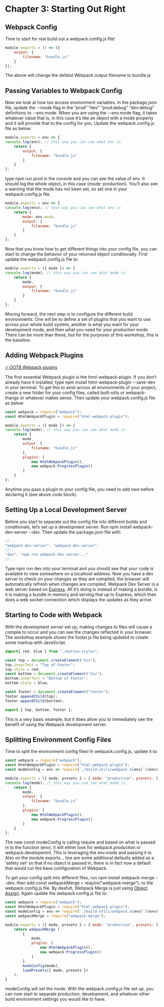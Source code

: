 # Chapter 3: Starting Out Right

## Webpack Config

Time to start for real build out a webpack.config.js file!

```js
module.exports = () => ({
    output: {
        filename: "bundle.js"
    }
});
```

The above will change the defalut Webpack output filename to bundle.js

## Passing Variables to Webpack Config

Now we look at how too access environment variables. In the package.json file, update the --mode flag in the “prod” “dev” “prod:debug” “dev:debug” definitions to --env.mode. When you are using the --env.mode flag, it takes whatever value that is, in this case it’s like an object with a mode property and it will provide that to the config for you. Update the webpack.config.js file as below:

```js
module.exports = env => {
console.log(env); // this way you can see what env is
    return {
        output: {
            filename: "bundle.js"
        }
    }
};
```

type npm run prod in the console and you can see the value of env. It should log the whole object, in this case {mode: production}. You’ll also see a warning that the mode has not been set, so set one in your webpack.config.js file.

```js
module.exports = env => {
console.log(env); // this way you can see what env is
    return {
        mode: env.mode,
        output: {
            filename: "bundle.js"
        }
    }
};
```

Now that you know how to get different things into your config file, you can start to change the behavior of your returned object conditionally. First update the webpack.config.js file to:

```js
module.exports = ({ mode }) => {
console.log(mode); // this way you can see what mode is
    return {
        mode,
        output: {
            filename: "bundle.js"
        }
    }
};
```

Moving forward, the next step is to configure the different build environments. One will be to define a set of plugins that you want to use across your whole build system, another is what you want for your development mode, and then what you need for your production mode. There can be more than these, but for the purposes of this workshop, this is the baseline.

## Adding Webpack Plugins

[🔥 OOTB Webpack plugins](https://webpack.js.org/plugins/)

The first essential Webpack plugin is the html-webpack-plugin. If you don’t already have it installed, type npm install html-webpack-plugin --save-dev in your terminal. To get this to exist across all environments of your project, create a new folder for your config files, called built-utils or webpack-thangs or whatever makes sense. Then update your webpack.config.js file as below:

```js
const webpack = require("webpack");
const HtmlWebpackPlugin = require("html-webpack-plugin");

module.exports = ({ mode }) => {
console.log(mode); // this way you can see what mode is
    return {
        mode,
        output: {
            filename: "bundle.js"
        },
        plugins: [
            new HtmlWebpackPlugin(),
            new webpack.ProgressPlugin()
        ]
    }
};
```

Anytime you pass a plugin to your config file, you need to add new before declaring it (see above code block).

## Setting Up a Local Development Server

Before you start to separate out the config file into different builds and conditionals, let’s set up a development server. Run npm install webpack-dev-server --dev. Then update the package.json file with:

```js
//...
"webpack-dev-server": "webpack-dev-server",
//...
"dev": "npm run webpack-dev-server..."
//...
```

Type npm run dev into your terminal and you should see that your code is available to view somewhere on a localhost address. Now you have a dev server to check on your changes as they are compiled, the browser will automatically refresh when changes are compiled. Webpack Dev Server is a web server based on [Express](https://expressjs.com/). All it’s doing is instead of making a bundle, is it is making a bundle in memory and serving that up to Express, which then does a web socket connection which displays the updates as they arrive.

## Starting to Code with Webpack

With the development server set up, making changes to files will cause a compile to occur and you can see the changes reflected in your browser. The workshop example shows the footer.js file being updated to create some markup with JavaScript.

```js
import{ red, blue } from "./button-styles";

const top = document.createElement("div");
top.innerText = "Top of Footer";
top.style = red;
const bottom = document.createElement("div");
bottom.innerText = "Bottom of Footer";
bottom.style = blue;

const footer = document.createElement("footer");
footer.appendChild(top);
footer.appendChild(bottom);

export { top, bottom, footer };
```

This is a very basic example, but it does allow you to immediately see the benefit of using the Webpack development server.

## Splitting Environment Config Files

Time to split the environment config files! In webpack.config.js, update it to:

```js
const webpack = require("webpack");
const HtmlWebpackPlugin = require("html-webpack-plugin");
const modeConfig = env => require(`./build-utils/webpack.${env}`)(env);

module.exports = ({ mode, presets } = { mode: "production", presets: [] }) => {
console.log(mode); // this way you can see what mode is
    return {
        mode,
        output: {
            filename: "bundle.js"
        },
        plugins: [
            new HtmlWebpackPlugin(),
            new webpack.ProgressPlugin()
        ]
    }
};
```

The new const modeConfig is calling require and based on what is passed in to the function (env), it will either look for webpack.production or webpack.developemnt. This is leveraging the env.mode and passing it in. Also on the module.exports... line are some additional defaults added as a ‘safety net’ so that if no object is passed in, there is in fact now a default that would run the base configuration of Webpack.

To get your config split into different files, run npm install webpack-merge --dev, then add const webpackMerge = require("webpack-merge"); to the webpack.config.js file. By deafult, Webpack Merge is just using [Object Assign](https://developer.mozilla.org/en-US/docs/Web/JavaScript/Reference/Global_Objects/Object/assign). Again update the webpack.config.js file to:

```js
const webpack = require("webpack");
const HtmlWebpackPlugin = require("html-webpack-plugin");
const modeConfig = env => require(`./build-utils/webpack.${env}`)(env);
const webpackMerge = require("webpack-merge");

module.exports = ({ mode, presets } = { mode: "production", presets: [] }) => {
    return webpackMerge (
        {
            mode,
            plugins: [
                new HtmlWebpackPlugin(),
                new webpack.ProgressPlugin()
            ]
        },
        modeConfig(mode),
        loadPresets({ mode, presets })
    );
}
```

modeConfig will set the mode. With the webpack.config.js file set up, you can now start to separate production, development, and whatever other build environment settings you would like to have.
